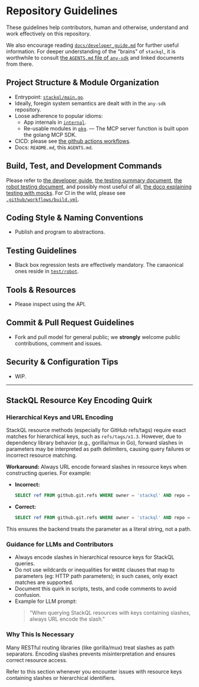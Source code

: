 # Repository Guidelines

These guidelines help contributors, human and otherwise, understand and work effectively on this repository.

We also encourage reading [`docs/developer_guide.md`](/docs/developer_guide.md) for further useful information.  For deeper understanding of the "brains" of `stackql`, it is worthwhile to consult [the `AGENTS.md` file of `any-sdk`](https://github.com/stackql/any-sdk/blob/main/AGENTS.md) and linked documents from there.


## Project Structure & Module Organization

- Entrypoint: [`stackql/main.go`](/stackql/main.go).
- Ideally, foregin system semantics are dealt with in the `any-sdk` repository.
- Loose adherence to popular idioms:
    - App internals in [`internal`](/internal).
    - Re-usable modules in [`pkg`](/pkg).
— The MCP server function is built upon the golang MCP SDK.
- CICD: please see [the github actions workflows](/.github/workflows).
- Docs: `README.md`, this `AGENTS.md`.

## Build, Test, and Development Commands

Please refer to [the developer guide](/docs/developer_guide.md), [the testing summary document](/test/README.md), [the robot testing document](/test/robot/README.md), and possibly most useful of all, [the doco explaining testing with mocks](/test/python/stackql_test_tooling/flask/README.md).  For CI in the wild, please see [`.github/workflows/build.yml`](/.github/workflows/build.yml).

## Coding Style & Naming Conventions

- Publish and program to abstractions.

## Testing Guidelines

- Black box regression tests are effectively mandatory.  The canaonical ones reside in [`test/robot`](/test/robot/README.md).

## Tools & Resources

- Please inspect using the API.


## Commit & Pull Request Guidelines

- Fork and pull model for general public; we **strongly** welcome public contributions, comment and issues.

## Security & Configuration Tips

- WIP.

---

## StackQL Resource Key Encoding Quirk

### Hierarchical Keys and URL Encoding

StackQL resource methods (especially for GitHub refs/tags) require exact matches for hierarchical keys, such as `refs/tags/x1.3`. However, due to dependency library behavior (e.g., gorilla/mux in Go), forward slashes in parameters may be interpreted as path delimiters, causing query failures or incorrect resource matching.

**Workaround:** Always URL encode forward slashes in resource keys when constructing queries. For example:

- **Incorrect:**
  ```sql
  SELECT ref FROM github.git.refs WHERE owner = 'stackql' AND repo = 'mcp-stackql' AND ref = 'refs/tags/x2.0';
  ```
- **Correct:**
  ```sql
  SELECT ref FROM github.git.refs WHERE owner = 'stackql' AND repo = 'mcp-stackql' AND ref = 'tags%2Fx2.0';
  ```

This ensures the backend treats the parameter as a literal string, not a path.

### Guidance for LLMs and Contributors

- Always encode slashes in hierarchical resource keys for StackQL queries.
- Do not use wildcards or inequalities for `WHERE` clauses that map to parameters (eg: HTTP path parameters); in such cases, only exact matches are supported.
- Document this quirk in scripts, tests, and code comments to avoid confusion.
- Example for LLM prompt:
  > "When querying StackQL resources with keys containing slashes, always URL encode the slash."

### Why This Is Necessary

Many RESTful routing libraries (like gorilla/mux) treat slashes as path separators. Encoding slashes prevents misinterpretation and ensures correct resource access.

Refer to this section whenever you encounter issues with resource keys containing slashes or hierarchical identifiers.
